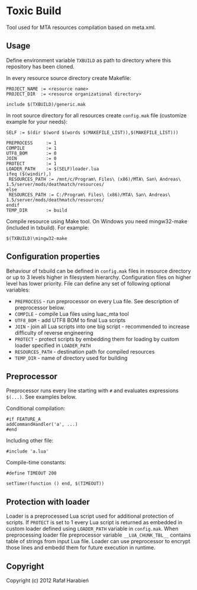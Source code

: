 Toxic Build
===========

Tool used for MTA resources compilation based on meta.xml.

Usage
-----
Define environment variable `TXBUILD` as path to directory where this repository has been cloned.

In every resource source directory create Makefile:

	PROJECT_NAME := <resource name>
	PROJECT_DIR  := <resource organizational directory>

	include $(TXBUILD)/generic.mak

In root source directory for all resources create `config.mak` file (customize example for your needs):

	SELF := $(dir $(word $(words $(MAKEFILE_LIST)),$(MAKEFILE_LIST)))

	PREPROCESS     := 1
	COMPILE        := 1
	UTF8_BOM       := 0
	JOIN           := 0
	PROTECT        := 1
	LOADER_PATH    := $(SELF)loader.lua
	ifeq ($(windir),)
	 RESOURCES_PATH := /mnt/c/Program\ Files\ (x86)/MTA\ San\ Andreas\ 1.5/server/mods/deathmatch/resources/
	else
	 RESOURCES_PATH := C:/Program\ Files\ (x86)/MTA\ San\ Andreas\ 1.5/server/mods/deathmatch/resources/
	endif
	TEMP_DIR       := build

Compile resource using Make tool. On Windows you need mingw32-make (included in txbuild). For example:

	$(TXBUILD)\mingw32-make

Configuration properties
------------------------

Behaviour of txbuild can be defined in `config.mak` files in resource directory or up to 3 levels higher in filesystem hierarchy. Configuration files on higher level has lower priority. File can define any set of following optional variables:

* `PREPROCESS` - run preprocessor on every Lua file. See description of preprocessor below.
* `COMPILE` - compile Lua files using luac_mta tool
* `UTF8_BOM` - add UTF8 BOM to final Lua scripts
* `JOIN` - join all Lua scripts into one big script - recommended to increase difficulty of reverse engineering
* `PROTECT` - protect scripts by embedding them for loading by custom loader specified in `LOADER_PATH`
* `RESOURCES_PATH` - destination path for compiled resources
* `TEMP_DIR` - name of directory used for building

Preprocessor
------------

Preprocessor runs every line starting with `#` and evaluates expressions `$(...)`. See examples below.

Conditional compilation:

	#if FEATURE_A
	addCommandHandler('a', ...)
	#end

Including other file:

	#include 'a.lua'

Compile-time constants:

	#define TIMEOUT 200

	setTimer(function () end, $(TIMEOUT))

Protection with loader
----------------------
Loader is a preprocessed Lua script used for additional protection of scripts. If `PROTECT` is set to 1 every Lua script is returned as embedded in custom loader defined using `LOADER_PATH` variable in `config.mak`. When preprocessing loader file preprocessor variable `__LUA_CHUNK_TBL__` contains table of strings from input Lua file. Loader can use preprocessor to encrypt those lines and embedd them for future execution in runtime.

Copyright
---------
Copyright (c) 2012 Rafał Harabień
